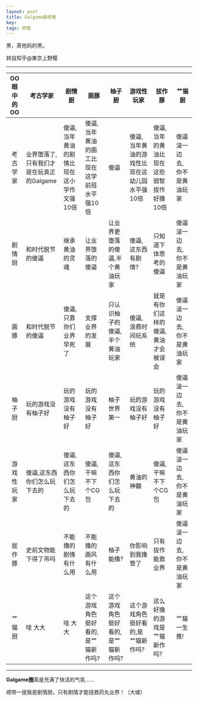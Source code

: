 ```yaml
---
layout: post
title: Galgame鄙视表
key: 
tags: 转载
---
```


黑，真他妈的黑。

转自知乎@東京上野樱

<!--more-->

---

OO眼中的OO | 考古学家 | 剧情厨 | 画豚 | 柚子厨 | 游戏性玩家 | 拔作豚 | 艹猫厨
:-----------:|---------|-------|------|-------|-----------|--------|-------
考古学家 | 业界堕落了,只有我们才是在玩真正的Galgame|傻逼,当年黄油的剧情比现在这小学作文强10倍|傻逼,当年黄油的画工比现在这学前班水平强10倍|傻逼|傻逼,当年黄油的游戏性比现在这幼儿园水平强10倍|傻逼,当年的黄油比现在这些弱智拔作好撸10倍|傻逼滚一边去,你不是黄油玩家
剧情厨 |和时代脱节的傻逼|继承黄油的灵魂|让业界堕落的傻逼|让业界更堕落的傻逼,半个黄油玩家 |傻逼,这东西有剧情?|只知道下体思考的傻逼|傻逼滚一边去,你不是黄油玩家
画豚 |和时代脱节的傻逼|傻逼,只靠你们业界早死了|支撑业界的发展|只认识柚子的傻逼,半个黄油玩家|傻逼,浪费时间玩系统|就是有你们这样的傻逼,黄油才会被误会|傻逼滚一边去,你不是黄油玩家
柚子厨 |玩的游戏没有柚子好|玩的游戏没有柚子好|玩的游戏没有柚子好|柚子世界第一|玩的游戏没有柚子好|玩的游戏没有柚子好|傻逼滚一边去,你不是黄油玩家
游戏性玩家 |傻逼,这东西你们怎么玩下去的|傻逼,这东西你们怎么玩下去的|傻逼,干嘛不下个CG包|傻逼,这东西你们怎么玩下去的|黄油的神髓|傻逼,干嘛不下个CG包|傻逼滚一边去,你不是黄油玩家
拔作豚 |史前文物能下得了吊吗|不能撸的剧情有什么用|不能撸的画风有什么用|柚子能撸?|你影响到我撸管了|只有拔作能救业界|傻逼滚一边去,你不是黄油玩家
艹猫厨 |哇 大大|哇 大大|这个游戏角色挺好看的,是艹猫新作吗?|这个游戏角色挺好看的,是艹猫新作吗?|这个游戏角色挺好看的,是艹猫新作吗?|这么好撸的游戏是艹猫新作吗?|艹猫一生推!

---

**Galgame圈**真是充满了快活的气氛……

顺带一提我是剧情厨。只有剧情才能拯救药丸业界！（大嘘）